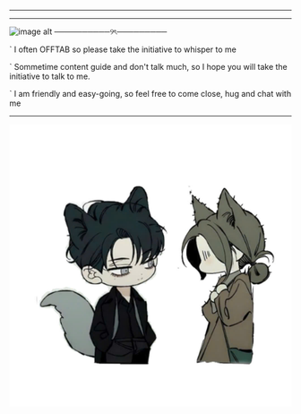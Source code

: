 ________________________________

--------------------------------

![image alt]([https://github.com/Jiaoshi0/Jiaoshi0/blob/326d497c6ddef2586ee91894aee7ebc66df3b1c8/a%20nhon.jpg](https://github.com/Jiaoshi0/Jiaoshi0/blob/26aa14d714bb3e89b2ba8fa3cc30987b78fb04e2/Untitled1.png))
              ──────────୨ৎ─────────

` I often OFFTAB so please take the initiative to whisper to me

` Sommetime content guide and don't talk much, so I hope you will take the initiative to talk to me.

` I am friendly and easy-going, so feel free to come close, hug and chat with me


__________________________________



![image alt](https://github.com/Jiaoshi0/Jiaoshi0/blob/aef78af307afed66aff7fecb5ea5813271c427f9/chibichibi.jpg)
